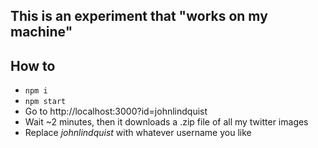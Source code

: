## This is an experiment that "works on my machine"

## How to

* `npm i`
* `npm start`
* Go to http://localhost:3000?id=johnlindquist
* Wait ~2 minutes, then it downloads a .zip file of all my twitter images
* Replace _johnlindquist_ with whatever username you like
